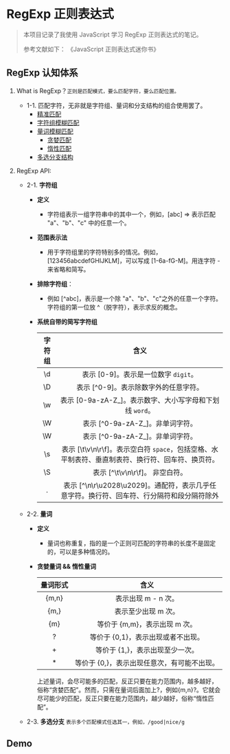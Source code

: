 # RegExp 正则表达式

> 本项目记录了我使用 JavaScript 学习 RegExp 正则表达式的笔记。
>
> 参考文献如下：
> 《JavaScript 正则表达式迷你书》

## RegExp 认知体系

1. What is RegExp？`正则是匹配模式，要么匹配字符，要么匹配位置。`
    - 1-1. 匹配字符，无非就是字符组、量词和分支结构的组合使用罢了。
        - [精准匹配](./src/chap01/1.%20%E7%B2%BE%E5%87%86%E5%8C%B9%E9%85%8D.js)
        - [字符组模糊匹配](./src/chap01/3.%20%E5%AD%97%E7%AC%A6%E7%BB%84%E6%A8%A1%E7%B3%8A%E5%8C%B9%E9%85%8D.js)
        - [量词模糊匹配](./src/chap01/2.%20%E9%87%8F%E8%AF%8D%E6%A8%A1%E7%B3%8A%E5%8C%B9%E9%85%8D.js)
            - [贪婪匹配](./src/chap01/4.%20%E8%B4%AA%E5%A9%AA%E3%80%81%E6%83%B0%E6%80%A7%E9%87%8F%E8%AF%8D%E5%8C%B9%E9%85%8D.js)
            - [惰性匹配](./src/chap01/4.%20%E8%B4%AA%E5%A9%AA%E3%80%81%E6%83%B0%E6%80%A7%E9%87%8F%E8%AF%8D%E5%8C%B9%E9%85%8D.js)
        - [多选分支结构](./src/chap01/5.%20%E5%A4%9A%E9%80%89%E5%88%86%E6%94%AF%E7%BB%93%E6%9E%84.js)

2. RegExp API:
    - 2-1. **字符组** 
        - **定义**
            - 字符组表示一组字符串中的其中一个，例如，[abc] => 表示匹配 "a"、"b"、"c" 中的任意一个。

        - **范围表示法**
            - 用于字符组里的字符特别多的情况。例如，[123456abcdefGHIJKLM]，可以写成 [1-6a-fG-M]。用连字符 - 来省略和简写。

        - **排除字符组**：
            - 例如 [^abc]，表示是一个除 "a"、"b"、"c"之外的任意一个字符。字符组的第一位放 ^（脱字符），表示求反的概念。

        - **系统自带的简写字符组**

            | 字符组 | 含义 |
            | :--: | :--: |
            | \d | 表示 [0-9]。表示是一位数字 `digit`。 |
            | \D | 表示 [^0-9]。表示除数字外的任意字符。 |
            | \w | 表示 [0-9a-zA-Z_]。表示数字、大小写字母和下划线 `word`。 |
            | \W | 表示 [^0-9a-zA-Z_]。非单词字符。 |
            | \W | 表示 [^0-9a-zA-Z_]。非单词字符。 |
            | \s | 表示 [\t\v\n\r\f]。表示空白符 `space`，包括空格、水平制表符、垂直制表符、换行符、回车符、换页符。 |
            | \S | 表示 [^\t\v\n\r\f]。 非空白符。 |
            | . | 表示 [^\n\r\u2028\u2029]。通配符，表示几乎任意字符。换行符、回车符、行分隔符和段分隔符除外 |
    
    - 2-2. **量词** 
        - **定义**
            - 量词也称重复，指的是一个正则可匹配的字符串的长度不是固定的，可以是多种情况的。

        - **贪婪量词 && 惰性量词**

            | 量词形式 | 含义 |
            | :--: | :--: |
            | {m,n} | 表示出现 m - n 次。 |
            | {m,} | 表示至少出现 m 次。 |
            | {m} | 等价于 {m,m}，表示出现 m 次。 |
            | ? | 等价于 {0,1}，表示出现或者不出现。 |
            | + | 等价于 {1,}，表示出现至少一次。 |
            | * | 等价于 {0,}，表示出现任意次，有可能不出现。 |
            
            上述量词，会尽可能多的匹配，反正只要在能力范围内，越多越好，俗称“贪婪匹配”。然而，只需在量词后面加上?，例如{m,n}?。它就会尽可能少的匹配，反正只要在能力范围内，越少越好，俗称“惰性匹配”。
    
    - 2-3. **多选分支** `表示多个匹配模式任选其一，例如，/good|nice/g`

## Demo
